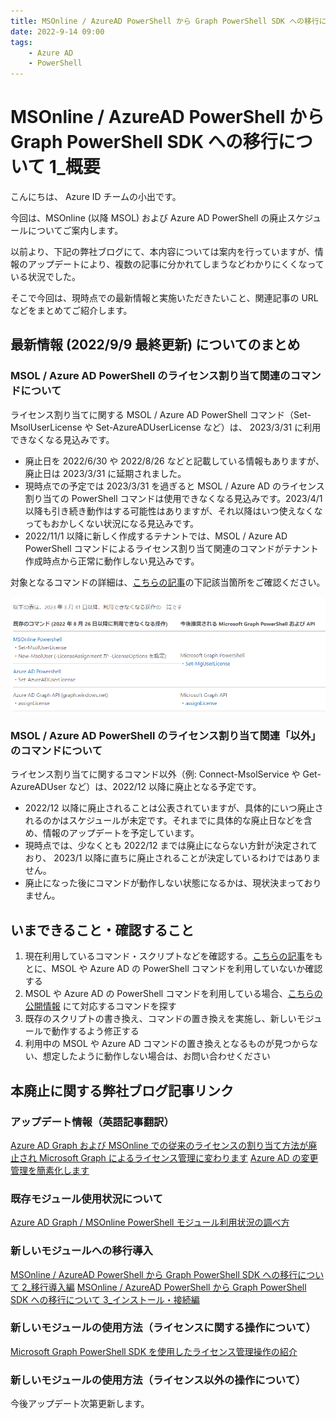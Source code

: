```yaml
---
title: MSOnline / AzureAD PowerShell から Graph PowerShell SDK への移行について 1_概要
date: 2022-9-14 09:00
tags:
    - Azure AD
    - PowerShell
---
```



# MSOnline / AzureAD PowerShell から Graph PowerShell SDK への移行について 1_概要

こんにちは、 Azure ID チームの小出です。

今回は、MSOnline (以降 MSOL) および Azure AD PowerShell の廃止スケジュールについてご案内します。

以前より、下記の弊社ブログにて、本内容については案内を行っていますが、情報のアップデートにより、複数の記事に分かれてしまうなどわかりにくくなっている状況でした。

そこで今回は、現時点での最新情報と実施いただきたいこと、関連記事の URL などをまとめてご紹介します。


## 最新情報 (2022/9/9 最終更新) についてのまとめ


### MSOL / Azure AD PowerShell のライセンス割り当て関連のコマンドについて
ライセンス割り当てに関する MSOL / Azure AD PowerShell コマンド（Set-MsolUserLicense や Set-AzureADUserLicense など）は、 2023/3/31 に利用できなくなる見込みです。

- 廃止日を 2022/6/30 や 2022/8/26 などと記載している情報もありますが、廃止日は 2023/3/31 に延期されました。
- 現時点での予定では 2023/3/31 を過ぎると MSOL / Azure AD のライセンス割り当ての PowerShell コマンドは使用できなくなる見込みです。2023/4/1 以降も引き続き動作はする可能性はありますが、それ以降はいつ使えなくなってもおかしくない状況になる見込みです。
- 2022/11/1 以降に新しく作成するテナントでは、MSOL / Azure AD PowerShell コマンドによるライセンス割り当て関連のコマンドがテナント作成時点から正常に動作しない見込みです。

対象となるコマンドの詳細は、[こちらの記事](https://jpazureid.github.io/blog/azure-active-directory/migrate-your-apps-to-access-the-license-managements/)の下記該当箇所をご確認ください。

![](./azuread-module-retirement1/azuread-modure-retirement1-image1.png)


### MSOL / Azure AD PowerShell のライセンス割り当て関連「以外」のコマンドについて
ライセンス割り当てに関するコマンド以外（例: Connect-MsolService や Get-AzureADUser など）は、2022/12 以降に廃止となる予定です。

- 2022/12 以降に廃止されることは公表されていますが、具体的にいつ廃止されるのかはスケジュールが未定です。それまでに具体的な廃止日などを含め、情報のアップデートを予定しています。
- 現時点では、少なくとも 2022/12 までは廃止にならない方針が決定されており、 2023/1 以降に直ちに廃止されることが決定しているわけではありません。
- 廃止になった後にコマンドが動作しない状態になるかは、現状決まっておりません。


## いまできること・確認すること
1. 現在利用しているコマンド・スクリプトなどを確認する。[こちらの記事](https://jpazureid.github.io/blog/azure-active-directory/how-to-determine-depreacated-azuread-msol/)をもとに、MSOL や Azure AD の PowerShell コマンドを利用していないか確認する
2. MSOL や Azure AD の PowerShell コマンドを利用している場合、[こちらの公開情報](https://docs.microsoft.com/en-us/powershell/microsoftgraph/azuread-msoline-cmdlet-map?view=graph-powershell-1.0) にて対応するコマンドを探す
3. 既存のスクリプトの書き換え、コマンドの置き換えを実施し、新しいモジュールで動作するよう修正する
4. 利用中の MSOL や Azure AD コマンドの置き換えとなるものが見つからない、想定したように動作しない場合は、お問い合わせください


##  本廃止に関する弊社ブログ記事リンク
### アップデート情報（英語記事翻訳）
[Azure AD Graph および MSOnline での従来のライセンスの割り当て方法が廃止され Microsoft Graph によるライセンス管理に変わります](https://jpazureid.github.io/blog/azure-active-directory/migrate-your-apps-to-access-the-license-managements/)
[Azure AD の変更管理を簡素化します](https://jpazureid.github.io/blog/azure-active-directory/azure-ad-change-management-simplified/)

### 既存モジュール使用状況について
[Azure AD Graph / MSOnline PowerShell モジュール利用状況の調べ方](https://jpazureid.github.io/blog/azure-active-directory/how-to-determine-depreacated-azuread-msol/)

### 新しいモジュールへの移行導入
[MSOnline / AzureAD PowerShell から Graph PowerShell SDK への移行について 2_移行導入編](https://jpazureid.github.io/blog/azure-active-directory/azuread-module-retirement2/)
[MSOnline / AzureAD PowerShell から Graph PowerShell SDK への移行について 3_インストール・接続編](https://jpazureid.github.io/blog/azure-active-directory/azuread-module-retirement3/)

### 新しいモジュールの使用方法（ライセンスに関する操作について）
[Microsoft Graph PowerShell SDK を使用したライセンス管理操作の紹介](https://jpazureid.github.io/blog/azure-active-directory/operating-license-with-microsoft-graph/)

### 新しいモジュールの使用方法（ライセンス以外の操作について）
今後アップデート次第更新します。

